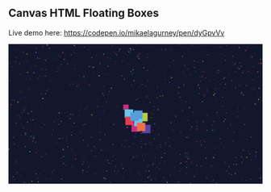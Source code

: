## Canvas HTML Floating Boxes

Live demo here: https://codepen.io/mikaelagurney/pen/dyGpvVv

![boxes](floating-boxes.png)
